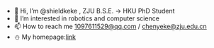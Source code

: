 - 👋 Hi, I’m @shieldkeke , ZJU B.S.E. -> HKU PhD Student
- 👀 I’m interested in robotics and computer science
- 📫 How to reach me 1097611529@qq.com / chenyeke@zju.edu.cn
- ⛄ My homepage:[link](https://shieldkeke.github.io/)
<!----- 👾 My top languages:
 
[![Top Langs](https://github-readme-stats.vercel.app/api/top-langs/?username=shieldkeke&layout=compact)](https://github.com/shieldkeke/github-readme-stats)--->

<!---
shieldkeke/shieldkeke is a ✨ special ✨ repository because its `README.md` (this file) appears on your GitHub profile.
You can click the Preview link to take a look at your changes.
--->
